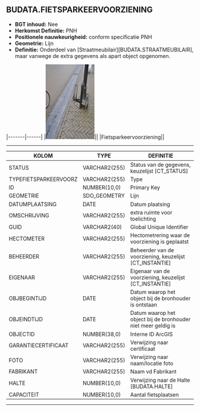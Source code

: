 ## BUDATA.FIETSPARKEERVOORZIENING


* __BGT inhoud:__ Nee
* __Herkomst Definitie:__ PNH 
* __Positionele nauwkeurigheid:__ conform specificatie PNH
* __Geometrie:__ Lijn
* __Definitie:__ Onderdeel van [Straatmeubilair][BUDATA.STRAATMEUBILAIR], maar vanwege de extra gegevens als apart object opgenomen. 

|-------|------|
|![Fietsparkeervoorziening](fietsparkeervoorziening.png)||
|Fietsparkeervoorziening||

***

|KOLOM                           	|TYPE          	|DEFINITIE|
|------                          	|----          	|-----    |
|STATUS                          	|VARCHAR2(255) 	|Status van de gegevens, keuzelijst [CT_STATUS]|
|TYPEFIETSPARKEERVOORZ           	|VARCHAR2(255) 	|Type|
|ID                              	|NUMBER(10,0)  	|Primary Key|
|GEOMETRIE                       	|SDO_GEOMETRY  	|Lijn|
|DATUMPLAATSING                  	|DATE          	|Datum plaatsing|
|OMSCHRIJVING                    	|VARCHAR2(255) 	|extra ruimte voor toelichting|
|GUID                            	|VARCHAR2(40)  	|Global Unique Identifier|
|HECTOMETER                      	|VARCHAR2(255) 	|Hectometrering waar de voorziening is geplaatst|
|BEHEERDER                       	|VARCHAR2(255) 	|Beheerder van de voorziening, keuzelijst [CT_INSTANTIE]|
|EIGENAAR                        	|VARCHAR2(255) 	|Eigenaar van de voorziening, keuzelijst [CT_INSTANTIE]|
|OBJBEGINTIJD                    	|DATE          	|Datum waarop het object bij de bronhouder is ontstaan|
|OBJEINDTIJD                     	|DATE          	|Datum waarop het object bij de bronhouder niet meer geldig is|
|OBJECTID                        	|NUMBER(38,0)  	|Interne ID ArcGIS|
|GARANTIECERTIFICAAT             	|VARCHAR2(255) 	|Verwijzing naar certificaat|
|FOTO                            	|VARCHAR2(255) 	|Verwijzing naar naam/locatie foto|
|FABRIKANT                       	|VARCHAR2(255) 	|Naam vd Fabrikant|
|HALTE                           	|NUMBER(10,0)  	|Verwijzing naar de Halte [BUDATA.HALTE]|
|CAPACITEIT                      	|NUMBER(10,0)  	|Aantal fietsplaatsen|

***
